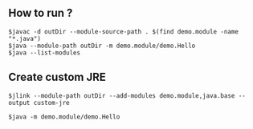 ## How to run ?

```
$javac -d outDir --module-source-path . $(find demo.module -name "*.java")
$java --module-path outDir -m demo.module/demo.Hello
$java --list-modules
```

## Create custom JRE

```
$jlink --module-path outDir --add-modules demo.module,java.base --output custom-jre

$java -m demo.module/demo.Hello
```
